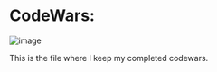 # CodeWars:

![image](https://user-images.githubusercontent.com/77587592/113966436-1896fb00-97fd-11eb-824c-a4adcc22437a.png)


This is the file where I keep my completed codewars.


